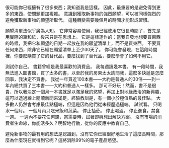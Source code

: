 很可能你已經擁有了很多東西；我知道我是這樣。
因此，最重要的是避免得到更多的東西，使問題更加複雜。
意識到獲取新事物的強烈願望，可以被同樣強烈的避免獲取新事物的願望所取代。
這種轉變需要幾個月的時間才能形成習慣。

願望清單法似乎廣為人知。
它非常容易使用，我已經使用它很長時間了，首先是用實際的筆和紙，後來只是在思想上。
它是這樣運作的：當我自發地想要買東西的時候，我把它和願望的日期一起放在我的願望清單上，而不是買東西。
不要買任何東西，除非它已經在願望清單上至少30天了。
你可能會發現，在這段時間裡，你要麼購買了它的替代品，要麼找到了替代品，要麼學會了如何不用它。

測試你自己。
書籍曾經是我最喜歡的消費品。
我每週讀幾本書。
有一段時間，我無法進入圖書館，買了太多的書，以至於我的房東太太詢問我，這麼多快遞是怎麼回事，我決定不買書。
我從一年買近100本書——大約是普通人的30倍——到一年內總共買了三本書——大約和普通人一樣多。
那可不好玩！然而，書不是很貴，所以我決定一個月一本書就足以滿足我的慾望，再加上對地緣政治的新興趣，這可以透過線上閱讀新聞來滿足。經驗教訓是，有一個小於極值點的最佳點。
大多數人仍然會考慮最佳點極端，但這是因為他們從未經歷過極端。
試試看。
只喝水一個月。
一個月內只吃米飯和蔬菜。
停止抽菸。
停止喝酒。
停止進食，禁食一週。
一週內不要花任何錢，當需要時，試著即興想出解決方案。
沒有市場的消費者生命線，你能活多久？明智地行動，從你的反應中教育自己。

避免新事物的最有用的想法是認識到，沒有它你已經很好地生活了這麼長時間，那麼為什麼現在就得到它呢？這將消除99%的電子產品慾望。